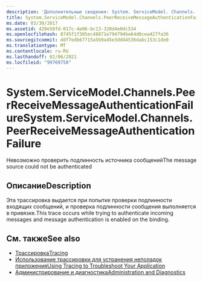 ```yaml
---
description: 'Дополнительные сведения: System. ServiceModel. Channels. Пиррецеивемессажеаусентикатионфаилуре'
title: System.ServiceModel.Channels.PeerReceiveMessageAuthenticationFailure
ms.date: 03/30/2017
ms.assetid: 420e50fd-017c-4e06-bc13-320d4e0dc534
ms.openlocfilehash: 8745f1f305ec48871e794794be64d0cea427fa36
ms.sourcegitcommit: ddf7edb67715a5b9a45e3dd44536dabc153c1de0
ms.translationtype: MT
ms.contentlocale: ru-RU
ms.lasthandoff: 02/06/2021
ms.locfileid: "99769758"
---
```

# <a name="systemservicemodelchannelspeerreceivemessageauthenticationfailure"></a><span data-ttu-id="bfb94-103">System.ServiceModel.Channels.PeerReceiveMessageAuthenticationFailure</span><span class="sxs-lookup"><span data-stu-id="bfb94-103">System.ServiceModel.Channels.PeerReceiveMessageAuthenticationFailure</span></span>

<span data-ttu-id="bfb94-104">Невозможно проверить подлинность источника сообщений</span><span class="sxs-lookup"><span data-stu-id="bfb94-104">The message source could not be authenticated</span></span>  
  
## <a name="description"></a><span data-ttu-id="bfb94-105">Описание</span><span class="sxs-lookup"><span data-stu-id="bfb94-105">Description</span></span>  

 <span data-ttu-id="bfb94-106">Эта трассировка выдается при попытке проверки подлинности входящих сообщений, и проверка подлинности сообщения выполняется в привязке.</span><span class="sxs-lookup"><span data-stu-id="bfb94-106">This trace occurs while trying to authenticate incoming messages and message authentication is enabled on the binding.</span></span>  
  
## <a name="see-also"></a><span data-ttu-id="bfb94-107">См. также</span><span class="sxs-lookup"><span data-stu-id="bfb94-107">See also</span></span>

- [<span data-ttu-id="bfb94-108">Трассировка</span><span class="sxs-lookup"><span data-stu-id="bfb94-108">Tracing</span></span>](index.md)
- [<span data-ttu-id="bfb94-109">Использование трассировки для устранения неполадок приложения</span><span class="sxs-lookup"><span data-stu-id="bfb94-109">Using Tracing to Troubleshoot Your Application</span></span>](using-tracing-to-troubleshoot-your-application.md)
- [<span data-ttu-id="bfb94-110">Администрирование и диагностика</span><span class="sxs-lookup"><span data-stu-id="bfb94-110">Administration and Diagnostics</span></span>](../index.md)
